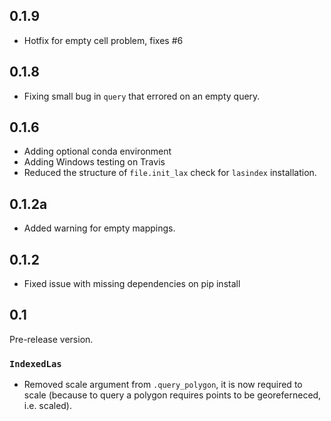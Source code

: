 ## 0.1.9
- Hotfix for empty cell problem, fixes #6

## 0.1.8
- Fixing small bug in `query` that errored on an empty query.

## 0.1.6

- Adding optional conda environment
- Adding Windows testing on Travis
- Reduced the structure of `file.init_lax` check for `lasindex` installation.

## 0.1.2a
- Added warning for empty mappings.

## 0.1.2

- Fixed issue with missing dependencies on pip install

## 0.1

Pre-release version.

### `IndexedLas`

- Removed scale argument from `.query_polygon`, it is now required to scale  (because to query a polygon requires points to be georeferneced, i.e. scaled).


